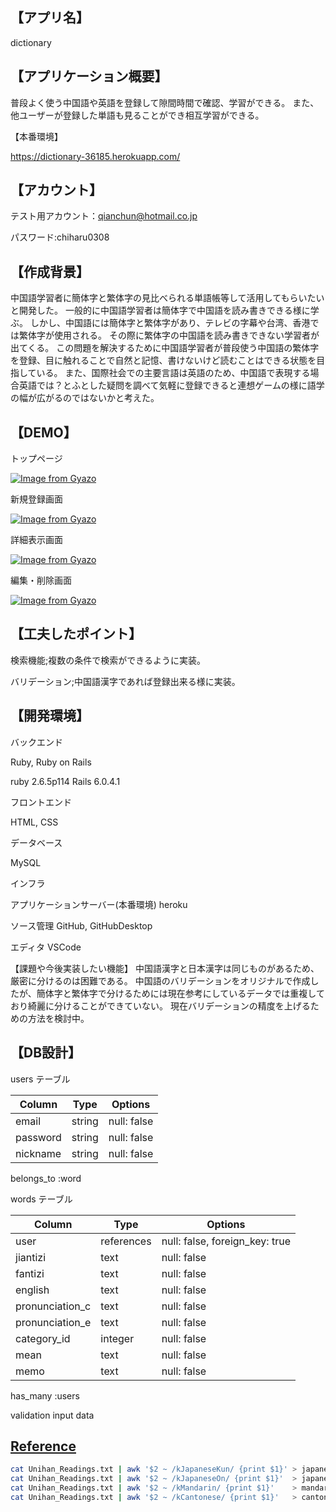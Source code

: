 ## 【アプリ名】

dictionary

## 【アプリケーション概要】

普段よく使う中国語や英語を登録して隙間時間で確認、学習ができる。
また、他ユーザーが登録した単語も見ることができ相互学習ができる。

【本番環境】

https://dictionary-36185.herokuapp.com/

## 【アカウント】

テスト用アカウント：qianchun@hotmail.co.jp

パスワード:chiharu0308

## 【作成背景】

中国語学習者に簡体字と繁体字の見比べられる単語帳等して活用してもらいたいと開発した。
一般的に中国語学習者は簡体字で中国語を読み書きできる様に学ぶ。
しかし、中国語には簡体字と繁体字があり、テレビの字幕や台湾、香港では繁体字が使用される。
その際に繁体字の中国語を読み書きできない学習者が出てくる。
この問題を解決するために中国語学習者が普段使う中国語の繁体字を登録、目に触れることで自然と記憶、書けないけど読むことはできる状態を目指している。
また、国際社会での主要言語は英語のため、中国語で表現する場合英語では？とふとした疑問を調べて気軽に登録できると連想ゲームの様に語学の幅が広がるのではないかと考えた。

## 【DEMO】

トップページ

[![Image from Gyazo](https://i.gyazo.com/4aa7590ad39d987af52dbf251bed1a74.png)](https://gyazo.com/4aa7590ad39d987af52dbf251bed1a74)

新規登録画面

[![Image from Gyazo](https://i.gyazo.com/0704a764be505f8080095deabc2f0cfb.png)](https://gyazo.com/0704a764be505f8080095deabc2f0cfb)

詳細表示画面

[![Image from Gyazo](https://i.gyazo.com/02b56f8916378f2a1a59a15f0fd6d6f4.png)](https://gyazo.com/02b56f8916378f2a1a59a15f0fd6d6f4)

編集・削除画面

[![Image from Gyazo](https://i.gyazo.com/cd81cb4dcabbb0bea3e700ce85bab534.png)](https://gyazo.com/cd81cb4dcabbb0bea3e700ce85bab534)


## 【工夫したポイント】

検索機能;複数の条件で検索ができるように実装。

バリデーション;中国語漢字であれば登録出来る様に実装。

## 【開発環境】

バックエンド

Ruby, Ruby on Rails

ruby 2.6.5p114
Rails 6.0.4.1

フロントエンド

HTML, CSS

データベース

MySQL

インフラ

アプリケーションサーバー(本番環境)
heroku

ソース管理
GitHub, GitHubDesktop

エディタ
VSCode

【課題や今後実装したい機能】
中国語漢字と日本漢字は同じものがあるため、厳密に分けるのは困難である。
中国語のバリデーションをオリジナルで作成したが、簡体字と繁体字で分けるためには現在参考にしているデータでは重複しており綺麗に分けることができていない。
現在バリデーションの精度を上げるための方法を検討中。

## 【DB設計】

users テーブル

| Column     | Type   | Options     |
| ---------- | ------ | ----------- |
| email      | string | null: false |
| password   | string | null: false |
| nickname   | string | null: false |

belongs_to :word

words テーブル

| Column          | Type       | Options                        |
| --------------- | ---------- | ------------------------------ |
| user            | references | null: false, foreign_key: true |
| jiantizi        | text       | null: false                    |
| fantizi         | text       | null: false                    |
| english         | text       | null: false                    |
| pronunciation_c | text       | null: false                    |
| pronunciation_e | text       | null: false                    |
| category_id     | integer    | null: false                    |
| mean            | text       | null: false                    |
| memo            | text       | null: false                    |

has_many :users

validation input data
## [Reference](https://shinya131-note.hatenablog.jp/entry/2015/07/10/004853)
```bash
cat Unihan_Readings.txt | awk '$2 ~ /kJapaneseKun/ {print $1}' > japanese_kun
cat Unihan_Readings.txt | awk '$2 ~ /kJapaneseOn/ {print $1}'  > japanese_on
cat Unihan_Readings.txt | awk '$2 ~ /kMandarin/ {print $1}'    > mandarin
cat Unihan_Readings.txt | awk '$2 ~ /kCantonese/ {print $1}'   > cantonese
```